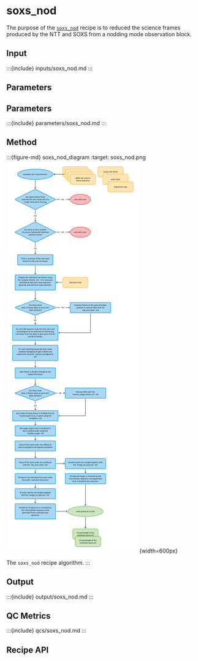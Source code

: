 # soxs_nod

The purpose of the [`soxs_nod`](#soxspipe.recipes.soxs_nod) recipe is to reduced the science frames produced by the NTT and SOXS from a nodding mode observation block.

## Input

<!-- FIND OBs HERE : https://docs.google.com/spreadsheets/d/1-3VXkIWcydvpawwVl_C3pNTU3HgnElJaYFAKow65Fl8/edit#gid=0 -->


:::{include} inputs/soxs_nod.md
:::

## Parameters

## Parameters

:::{include} parameters/soxs_nod.md
:::


## Method

<!-- METHOD TEXT HERE, FOLLOWED BY WORKFLOW DIAGRAM -->

:::{figure-md} soxs_nod_diagram
:target: soxs_nod.png
![](soxs_nod.png){width=600px}

The `soxs_nod` recipe algorithm.
:::

## Output
 
:::{include} output/soxs_nod.md
:::

## QC Metrics


:::{include} qcs/soxs_nod.md
:::

## Recipe API

<!-- :::{autodoc2-object} soxspipe.recipes.soxs_nod.soxs_nod
:::
 -->
